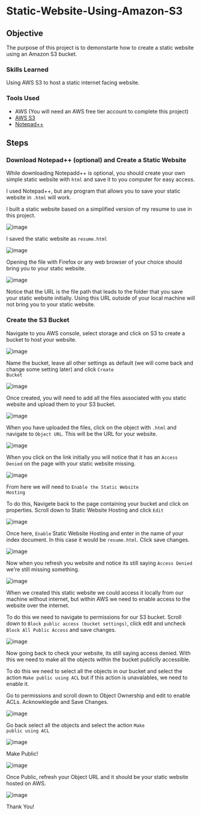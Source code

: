 # Static-Website-Using-Amazon-S3

## Objective
The purpose of this project is to demonstarte how to create a static website using an Amazon S3 bucket.

### Skills Learned
Using AWS S3 to host a static internet facing website.

### Tools Used
- AWS (You will need an AWS free tier account to complete this project)
- <a href="https://docs.aws.amazon.com/AmazonS3/latest/userguide/WebsiteHosting.html"> AWS S3 </a>
- <a href="https://notepad-plus-plus.org/"> Notepad++ </a>

## Steps

### Download Notepad++ (optional) and Create a Static Website
While downloading Notepadd++ is optional, you should create your own simple static website with <code>html</code> and save it to you computer for easy access.

I used Notepad++, but any program that allows you to save your static website in <code>.html</code> will work.

I built a static website based on a simplified version of my resume to use in this project.

![image](https://github.com/user-attachments/assets/7b069710-e421-40a0-bf16-08e09a58f013)

I saved the static website as <code>resume.html</code>

![image](https://github.com/user-attachments/assets/cd940e85-a5d3-44a1-80b9-c270c674f90a)

Opening the file with Firefox or any web browser of your choice should bring you to your static website.

![image](https://github.com/user-attachments/assets/b95ec7bd-8f6a-4031-9f54-a216abba01d8)

Notice that the URL is the file path that leads to the folder that you save your static website initially. Using this URL outside of your local machine will not bring you to your static website.

### Create the S3 Bucket
Navigate to you AWS console, select storage and click on S3 to create a bucket to host your website.

![image](https://github.com/user-attachments/assets/e75b1db5-a76c-4be3-89bd-32944ca71487)

Name the bucket, leave all other settings as default (we will come back and change some setting later) and click <code>Create Bucket</code>

![image](https://github.com/user-attachments/assets/bbcfbd03-c2e3-4aa1-9c5a-3465de24520c)

Once created, you will need to add all the files associated with you static website and upload them to your S3 bucket.

![image](https://github.com/user-attachments/assets/93da0d53-f1d6-4917-bcfb-4498bc4c9427)

When you have uploaded the files, click on the object with <code>.html</code> and navigate to <code>Object URL</code>. This will be the URL for your website.

![image](https://github.com/user-attachments/assets/483acf70-86e8-415e-9bea-488443f1a72c)

When you click on the link initially you will notice that it has an <code>Access Denied</code> on the page with your static website missing.

![image](https://github.com/user-attachments/assets/994ba6ca-3675-4663-8302-4c5ee09a70d2)

From here we will need to <code>Enable the Static Website Hosting</code>

To do this, Navigete back to the page containing your bucket and click on properties. Scroll down to Static Website Hosting and click <code>Edit</code>

![image](https://github.com/user-attachments/assets/03f35b7d-14b0-4fae-b0c4-4db008c24b4d)

Once here, <code>Enable</code> Static Website Hosting and enter in the name of your index document. In this case it would be <code>resume.html</code>. Click save changes.

![image](https://github.com/user-attachments/assets/cfb9e070-0571-4d8f-aae5-988b024bed00)

Now when you refresh you website and notice its still saying <code>Access Denied</code> we're still missing something.

![image](https://github.com/user-attachments/assets/994ba6ca-3675-4663-8302-4c5ee09a70d2)

When we created this static website we could access it locally from our machine without internet, but within AWS we need to enable access to the website over the internet.

To do this we need to navigate to permissions for our S3 bucket. Scroll down to <code>Block public access (bucket settings)</code>, click edit and uncheck <code>Block All Public Access</code> and save changes.

![image](https://github.com/user-attachments/assets/baf2e5e8-e20b-489d-ba4b-c5423c65a1d4)

Now going back to check your website, its still saying access denied. With this we need to make all the objects within the bucket publiclly accessible.

To do this we need to select all the objects in our bucket and select the action <code>Make public using ACL</code> but if this action is unavalables, we need to enable it.

Go to permissions and scroll down to Object Ownership and edit to enable ACLs. Acknowklegde and Save Changes.

![image](https://github.com/user-attachments/assets/0460401f-df60-40de-9d2e-93b6ad5337b1)

Go back select all the objects and select the action <code>Make public using ACL</code>

![image](https://github.com/user-attachments/assets/0799ebbf-8705-4c60-b9fd-208299f941e8)

Make Public!

![image](https://github.com/user-attachments/assets/60869e1e-8c62-4c47-8a35-f1d0171b0274)

Once Public, refresh your Object URL and it should be your static website hosted on AWS.

![image](https://github.com/user-attachments/assets/32a12bc2-9141-42dd-8db1-f80a02a61e3d)

Thank You!


